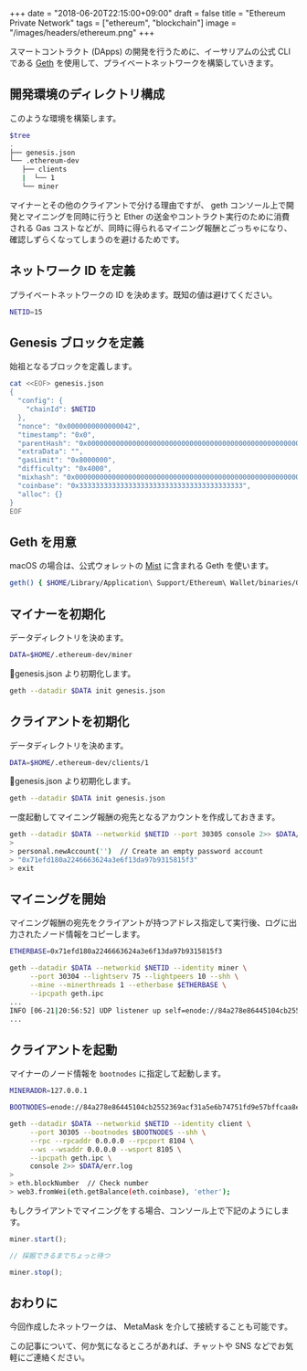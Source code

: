 +++
date = "2018-06-20T22:15:00+09:00"
draft = false
title = "Ethereum Private Network"
tags = ["ethereum", "blockchain"]
image = "/images/headers/ethereum.png"
+++

スマートコントラクト (DApps) の開発を行うために、イーサリアムの公式 CLI である [Geth](https://github.com/ethereum/go-ethereum) を使用して、プライベートネットワークを構築していきます。

## 開発環境のディレクトリ構成

このような環境を構築します。

```bash
$tree
.
├── genesis.json
└── .ethereum-dev
   ├── clients
   |  └── 1
   └── miner
```

マイナーとその他のクライアントで分ける理由ですが、 geth コンソール上で開発とマイニングを同時に行うと Ether の送金やコントラクト実行のために消費される Gas コストなどが、同時に得られるマイニング報酬とごっちゃになり、確認しずらくなってしまうのを避けるためです。

## ネットワーク ID を定義

プライベートネットワークの ID を決めます。既知の値は避けてください。

```bash
NETID=15
```

## Genesis ブロックを定義

始祖となるブロックを定義します。

```bash
cat <<EOF> genesis.json
{
  "config": {
    "chainId": $NETID
  },
  "nonce": "0x0000000000000042",
  "timestamp": "0x0",
  "parentHash": "0x0000000000000000000000000000000000000000000000000000000000000000",
  "extraData": "",
  "gasLimit": "0x8000000",
  "difficulty": "0x4000",
  "mixhash": "0x0000000000000000000000000000000000000000000000000000000000000000",
  "coinbase": "0x3333333333333333333333333333333333333333",
  "alloc": {}
}
EOF
```

## Geth を用意

macOS の場合は、公式ウォレットの [Mist](https://github.com/ethereum/mist) に含まれる Geth を使います。

```bash
geth() { $HOME/Library/Application\ Support/Ethereum\ Wallet/binaries/Geth/unpacked/geth $*; }
```

## マイナーを初期化

データディレクトリを決めます。

```bash
DATA=$HOME/.ethereum-dev/miner
```

genesis.json より初期化します。

```bash
geth --datadir $DATA init genesis.json
```

## クライアントを初期化

データディレクトリを決めます。

```bash
DATA=$HOME/.ethereum-dev/clients/1
```

genesis.json より初期化します。

```bash
geth --datadir $DATA init genesis.json
```

一度起動してマイニング報酬の宛先となるアカウントを作成しておきます。

```bash
geth --datadir $DATA --networkid $NETID --port 30305 console 2>> $DATA/err.log
> 
> personal.newAccount('')  // Create an empty password account
> "0x71efd180a2246663624a3e6f13da97b9315815f3"
> exit
```

## マイニングを開始

マイニング報酬の宛先をクライアントが持つアドレス指定して実行後、ログに出力されたノード情報をコピーします。

```bash
ETHERBASE=0x71efd180a2246663624a3e6f13da97b9315815f3

geth --datadir $DATA --networkid $NETID --identity miner \
     --port 30304 --lightserv 75 --lightpeers 10 --shh \
     --mine --minerthreads 1 --etherbase $ETHERBASE \
     --ipcpath geth.ipc
...
INFO [06-21|20:56:52] UDP listener up self=enode://84a278e86445104cb2552369acf31a5e6b74751fd9e57bffcaa8e89e65d63ec30ee560ba6e1ef1c312af0f7859c875b0ce043d066d33542e29a48813b2f9ba54@[::]:30304
...
```

## クライアントを起動

マイナーのノード情報を `bootnodes` に指定して起動します。

```bash
MINERADDR=127.0.0.1

BOOTNODES=enode://84a278e86445104cb2552369acf31a5e6b74751fd9e57bffcaa8e89e65d63ec30ee560ba6e1ef1c312af0f7859c875b0ce043d066d33542e29a48813b2f9ba54@$MINERADDR:30304

geth --datadir $DATA --networkid $NETID --identity client \
     --port 30305 --bootnodes $BOOTNODES --shh \
     --rpc --rpcaddr 0.0.0.0 --rpcport 8104 \
     --ws --wsaddr 0.0.0.0 --wsport 8105 \
     --ipcpath geth.ipc \
     console 2>> $DATA/err.log
> 
> eth.blockNumber  // Check number
> web3.fromWei(eth.getBalance(eth.coinbase), 'ether');
```

もしクライアントでマイニングをする場合、コンソール上で下記のようにします。

```javascript
miner.start();

// 採掘できるまでちょっと待つ

miner.stop();
```

## おわりに

今回作成したネットワークは、 MetaMask を介して接続することも可能です。

この記事について、何か気になるところがあれば、チャットや SNS などでお気軽にご連絡ください。
